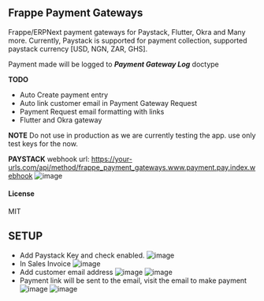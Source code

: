 
## Frappe Payment Gateways

Frappe/ERPNext payment gateways for Paystack, Flutter, Okra  and Many more.
Currently, Paystack is supported for payment collection, supported paystack currency [USD, NGN, ZAR, GHS].

Payment made will be logged to ***Payment Gateway Log*** doctype

**TODO**

 - Auto Create payment entry
 - Auto link customer email in Payment Gateway Request
 - Payment Request email formatting with links
 - Flutter and Okra gateway

**NOTE**
Do not use in production as we are currently testing the app. use only test keys for the now.

**PAYSTACK**
webhook url: https://your-urls.com/api/method/frappe_payment_gateways.www.payment.pay.index.webhook
![image](https://github.com/mymi14s/frappe_payment_gateways/assets/10146518/fe42be5f-b262-438d-b97a-d9ae5641cabc)


#### License

MIT

## SETUP
- Add Paystack Key and check enabled.
![image](https://github.com/mymi14s/frappe_payment_gateways/assets/10146518/c51e02fb-ed68-4805-8597-f0623d66e042)
- In Sales Invoice
![image](https://github.com/mymi14s/frappe_payment_gateways/assets/10146518/4e68793d-a163-444a-ad7d-dcbf61df98d3)
- Add customer email address
![image](https://github.com/mymi14s/frappe_payment_gateways/assets/10146518/ea3947d7-7342-4a07-9fd9-f79339fdc116)
![image](https://github.com/mymi14s/frappe_payment_gateways/assets/10146518/5fbbb28d-afbe-46a5-834e-790c5a452b4e)
- Payment link will be sent to the email, visit the email to make payment
![image](https://github.com/mymi14s/frappe_payment_gateways/assets/10146518/dd95a001-45f4-498a-b2e0-2d604981b997)
![image](https://github.com/mymi14s/frappe_payment_gateways/assets/10146518/84fc6622-4b33-4db5-ade1-602183184aec)


